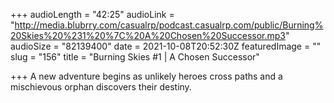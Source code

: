 +++
audioLength = "42:25"
audioLink = "http://media.blubrry.com/casualrp/podcast.casualrp.com/public/Burning%20Skies%20%231%20%7C%20A%20Chosen%20Successor.mp3"
audioSize = "82139400"
date = 2021-10-08T20:52:30Z
featuredImage = ""
slug = "156"
title = "Burning Skies #1 | A Chosen Successor"

+++
A new adventure begins as unlikely heroes cross paths and a mischievous orphan discovers their destiny.